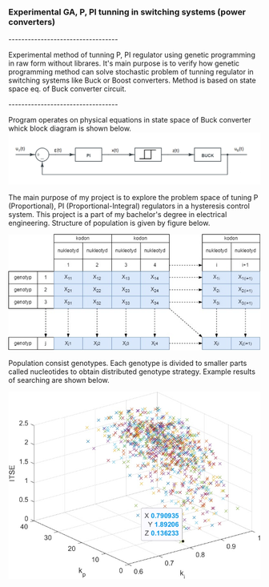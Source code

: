 <h3>Experimental GA, P, PI tunning in switching systems (power converters)</h3>
<p>----------------------------------</p>
Experimental method of tunning P, PI regulator using genetic programming in raw form without librares.
It's main purpose is to verify how genetic programming method can solve stochastic problem of tunning regulator
in switching systems like Buck or Boost converters. Method is based on state space eq. of Buck converter circuit.
<p>----------------------------------</p>
Program operates on physical equations in state space of Buck converter whick block diagram is shown below.

<img src="https://github.com/Apewona/Experimental-GA-P-PI-tunning-in-switching-systems-/blob/main/figures/blokowy_reg.png?raw=true" alt="blockdiagram"/>

The main purpose of my project is to explore the problem space of tuning P (Proportional), PI (Proportional-Integral) regulators in a hysteresis control system. This project is a part of my bachelor's degree in electrical engineering. Structure of population is given by figure below.

<img src="https://github.com/Apewona/Experimental-GA-P-PI-tunning-in-switching-systems-/blob/main/figures/struktura_populacji.jpg?raw=true" alt="population_structure"/>

Population consist genotypes. Each genotype is divided to smaller parts called nucleotides to obtain distributed genotype strategy. Example results of searching are shown below.

<img src="https://github.com/Apewona/Experimental-GA-P-PI-tunning-in-switching-systems-/blob/main/figures/buck3d_w3.jpg?raw=true" alt="population_structure"/>
